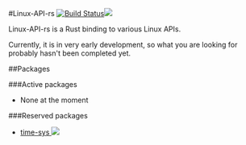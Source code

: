 #Linux-API-rs [![Build Status](https://travis-ci.org/Techern/linux-api-rs.svg?branch=master)](https://travis-ci.org/Techern/linux-api-rs)[![](https://img.shields.io/crates/v/linux-api.svg)](https://crates.io/crates/linux-api)

Linux-API-rs is a Rust binding to various Linux APIs.

Currently, it is in very early development, so what you are looking for probably hasn't been completed yet.

##Packages

###Active packages

 * None at the moment
 
###Reserved packages

 * [time-sys ![](https://img.shields.io/crates/v/time-sys.svg)](https://crates.io/crates/time-sys)